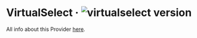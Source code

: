 # VirtualSelect · ![virtualselect version](https://img.shields.io/badge/version-v1.1.2-informational)

All info about this Provider <a href="https://sa-si-dev.github.io/virtual-select/#/">here</a>.
